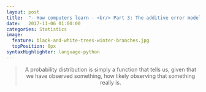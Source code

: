 ```yaml
---
layout: post
title:  "- How computers learn - <br/> Part 3: The additive error model"
date:   2017-11-06 01:00:00
categories: Statistics
image:
  feature: black-and-white-trees-winter-branches.jpg
  topPosition: 0px
syntaxHighlighter: language-python
---
```


<p align='justify'>



</p>

<p align='justify'>



</p>

<p align='justify'>


</p>

<center>
<blockquote class="u--startsWithDoubleQuote">A probability distribution is simply a function that tells us, given that we have observed something, how likely observing that something really is.</blockquote>
</center>


<p align="justify">

</p>

<br>

<center>
	<div class="img img--fullContainer img--16xLeading" style="background-image: url({{ site.baseurl_posts_img }}noise.gif);"></div>
</center>


